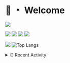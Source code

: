 # 👋 ・ Welcome
![](https://komarev.com/ghpvc/?username=Lorenzo0111)

![](https://img.shields.io/badge/Java-ED8B00?style=for-the-badge&logo=java&logoColor=white)
![](https://img.shields.io/badge/JavaScript-323330?style=for-the-badge&logo=javascript&logoColor=F7DF1E)
![](https://img.shields.io/badge/Node.js-339933?style=for-the-badge&logo=nodedotjs&logoColor=white)
![](https://img.shields.io/badge/React-20232A?style=for-the-badge&logo=react&logoColor=61DAFB)

[![](https://github-readme-stats.vercel.app/api?username=Lorenzo0111&show_icons=true&count_private=true)](https://github.com/Lorenzo0111)
![Top Langs](https://github-readme-stats.vercel.app/api/top-langs/?username=Lorenzo0111&layout=compact)

<details>
<summary>⏰ Recent Activity</summary>

<!--RECENT_ACTIVITY:start-->
1. ![prMerged] **Pull request merged:** [ZombieStriker/QualityArmory#282](https://github.com/ZombieStriker/QualityArmory/pull/282)
2. ![issueClosed] **Issue closed:** [ZombieStriker/QualityArmory#283](https://github.com/ZombieStriker/QualityArmory/issues/283)
3. ![comment] **Commented:** [ZombieStriker/QualityArmory#283](https://github.com/ZombieStriker/QualityArmory/issues/283#issuecomment-1043977106)
4. ![comment] **Commented:** [Lorenzo0111/RocketJoin#59](https://github.com/Lorenzo0111/RocketJoin/pull/59#discussion_r808718752)
5. ![prMerged] **Pull request merged:** [Lorenzo0111/SpigotUpdatesBot#4](https://github.com/Lorenzo0111/SpigotUpdatesBot/pull/4)
6. ![prMerged] **Pull request merged:** [ZombieStriker/QualityArmory#277](https://github.com/ZombieStriker/QualityArmory/pull/277)
7. ![prMerged] **Pull request merged:** [ZombieStriker/QualityArmory#272](https://github.com/ZombieStriker/QualityArmory/pull/272)
8. ![prClosed] **Pull request closed:** [ZombieStriker/QualityArmory#270](https://github.com/ZombieStriker/QualityArmory/pull/270)
9. ![issueClosed] **Issue closed:** [ZombieStriker/QualityArmory#280](https://github.com/ZombieStriker/QualityArmory/issues/280)
10. ![comment] **Commented:** [ZombieStriker/QualityArmory#280](https://github.com/ZombieStriker/QualityArmory/issues/280#issuecomment-1037913609)
<!--RECENT_ACTIVITY:end-->


<!--RECENT_ACTIVITY:last_update-->
Last Updated: Friday, February 18th, 2022, 12:18:56 PM
<!--RECENT_ACTIVITY:last_update_end-->
</details>

[issueOpened]: https://cdn.jsdelivr.net/gh/Readme-Workflows/Readme-Icons@main/icons/octicons/IssueOpenedOld.svg
[issueClosed]: https://cdn.jsdelivr.net/gh/Readme-Workflows/Readme-Icons@main/icons/octicons/IssueClosedOld.svg

[prOpened]: https://cdn.jsdelivr.net/gh/Readme-Workflows/Readme-Icons@main/icons/octicons/PullRequestOpened.svg
[prClosed]: https://cdn.jsdelivr.net/gh/Readme-Workflows/Readme-Icons@main/icons/octicons/PullRequestClosed.svg
[prMerged]: https://cdn.jsdelivr.net/gh/Readme-Workflows/Readme-Icons@main/icons/octicons/PullRequestMerged.svg

[comment]: https://cdn.jsdelivr.net/gh/Readme-Workflows/Readme-Icons@main/icons/octicons/Comment.svg

[changesRequested]: https://cdn.jsdelivr.net/gh/Readme-Workflows/Readme-Icons@main/icons/octicons/RequestedChanges.svg
[approved]: https://cdn.jsdelivr.net/gh/Readme-Workflows/Readme-Icons@main/icons/octicons/ApprovedChanges.svg

[repoCreated]: https://cdn.jsdelivr.net/gh/Readme-Workflows/Readme-Icons@main/icons/octicons/Repository.svg
[release]: https://cdn.jsdelivr.net/gh/Readme-Workflows/Readme-Icons@main/icons/octicons/Release.svg
[star]: https://cdn.jsdelivr.net/gh/Readme-Workflows/Readme-Icons@main/icons/octicons/StarredRepository.svg
[wiki]: https://cdn.jsdelivr.net/gh/Readme-Workflows/Readme-Icons@main/icons/octicons/Wiki.svg
[fork]: https://cdn.jsdelivr.net/gh/Readme-Workflows/Readme-Icons@main/icons/octicons/ForkedRepository.svg
[people]: https://cdn.jsdelivr.net/gh/Readme-Workflows/Readme-Icons@main/icons/octicons/People.svg
